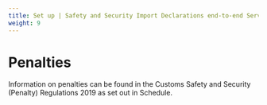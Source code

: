 ```yaml
---
title: Set up | Safety and Security Import Declarations end-to-end Service Guide
weight: 9
---
```


# Penalties

Information on penalties can be found in the Customs Safety and Security (Penalty) Regulations 2019 as set out in Schedule. 
